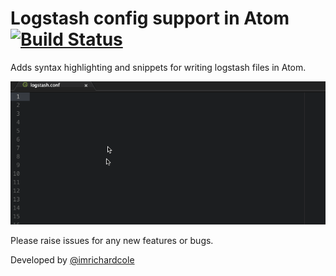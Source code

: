 # Logstash config support in Atom[![Build Status](https://travis-ci.org/imrichardcole/language-logstash.svg?branch=master)](https://travis-ci.org/imrichardcole/language-logstash)

Adds syntax highlighting and snippets for writing logstash files in Atom.

![usage](https://raw.githubusercontent.com/imrichardcole/language-logstash/master/usage.gif)

Please raise issues for any new features or bugs.

Developed by [@imrichardcole](https://twitter.com/imrichardcole)

